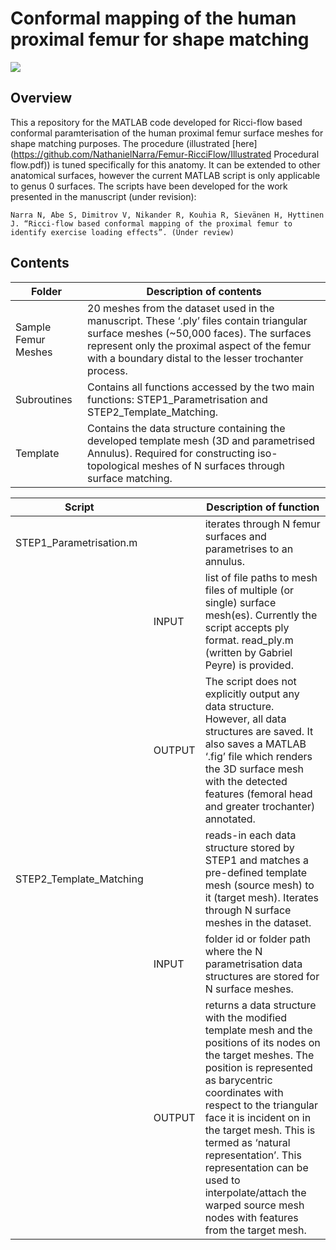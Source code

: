 # Conformal mapping of the human proximal femur for shape matching

![](https://www.dropbox.com/s/ikq7usajsp01ivz/FemurIntroFig.png)

## Overview

This a repository for the MATLAB code developed for Ricci-flow based conformal paramterisation of the human proximal femur surface meshes for shape matching purposes. The procedure (illustrated [here](https://github.com/NathanielNarra/Femur-RicciFlow/Illustrated Procedural flow.pdf)) is tuned specifically for this anatomy. It can be extended to other anatomical surfaces, however the current MATLAB script is only applicable to genus 0 surfaces. The scripts have been developed for the work presented in the manuscript (under revision): 

`Narra N, Abe S, Dimitrov V, Nikander R, Kouhia R, Sievänen H, Hyttinen J. “Ricci-flow based conformal mapping of the proximal femur to identify exercise loading effects”. (Under review)`


## Contents

|    **Folder**    | **Description of contents** |
|----------------|------------|
| Sample Femur Meshes | 20 meshes from the dataset used in the manuscript. These ‘.ply’ files contain triangular surface meshes (~50,000 faces). The surfaces represent only the proximal aspect of the femur with a boundary distal to the lesser trochanter process. |
| Subroutines      | Contains all functions accessed by the two main functions: STEP1_Parametrisation and STEP2_Template_Matching.  |
| Template | Contains the data structure containing the developed template mesh (3D and parametrised Annulus). Required for constructing iso-topological meshes of N surfaces through surface matching. |

| **Script** |  | **Description of function** |
|-------|--------|-----------|
| STEP1_Parametrisation.m | |iterates through N femur surfaces and parametrises to an annulus.   |
|| INPUT | list of file paths to mesh files of multiple (or single) surface mesh(es). Currently the script accepts ply format. read_ply.m (written by Gabriel Peyre) is provided. |
| |OUTPUT | The script does not explicitly output any data structure. However, all data structures are saved. It also saves a MATLAB ‘.fig’ file which renders the 3D surface mesh with the detected features (femoral head and greater trochanter) annotated. |
|STEP2_Template_Matching | | reads-in each data structure stored by STEP1 and matches a pre-defined template mesh (source mesh) to it (target mesh). Iterates through N surface meshes in the dataset. |
| |INPUT |folder id or folder path where the N parametrisation data structures are stored for N surface meshes. |
| |OUTPUT |returns a data structure with the modified template mesh and the positions of its nodes on the target meshes.  The position is represented as barycentric coordinates with respect to the triangular face it is incident on in the target mesh. This is termed as ‘natural representation’. This representation can be used to interpolate/attach the warped source mesh nodes with features from the target mesh. |

